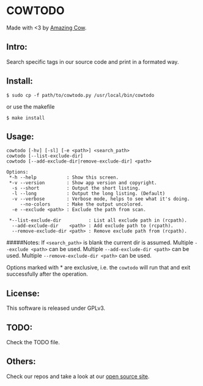 COWTODO
====
Made with <3 by [Amazing Cow](http://www.amazingcow.com).

## Intro:
Search specific tags in our source code and print in a formated way.

## Install:
```$ sudo cp -f path/to/cowtodo.py /usr/local/bin/cowtodo```

or use the makefile

```$ make install```

## Usage:
```
cowtodo [-hv] [-sl] [-e <path>] <search_path>
cowtodo [--list-exclude-dir]
cowtodo [--add-exclude-dir|remove-exclude-dir] <path>

Options:
 *-h --help           : Show this screen.
 *-v --version        : Show app version and copyright.
  -s --short          : Output the short listing.
  -l --long           : Output the long listing. (Default)
  -v --verbose        : Verbose mode, helps to see what it's doing.
     --no-colors      : Make the output uncolored.
  -e --exclude <path> : Exclude the path from scan.

 *--list-exclude-dir          : List all exclude path in (rcpath).
  --add-exclude-dir    <path> : Add exclude path to (rcpath).
  --remove-exclude-dir <path> : Remove exclude path from (rcpath).
```

#####Notes:
  If ```<search_path>``` is blank the current dir is assumed.
  Multiple ```--exclude <path>``` can be used.
  Multiple ```--add-exclude-dir <path>``` can be used.
  Multiple ```--remove-exclude-dir <path>``` can be used.

  Options marked with * are exclusive, i.e. the ```cowtodo``` will run that
  and exit successfully after the operation.

## License:
This software is released under GPLv3.

## TODO:
Check the TODO file.

## Others:
Check our repos and take a look at our [open source site](http://opensource.amazingcow.com).
